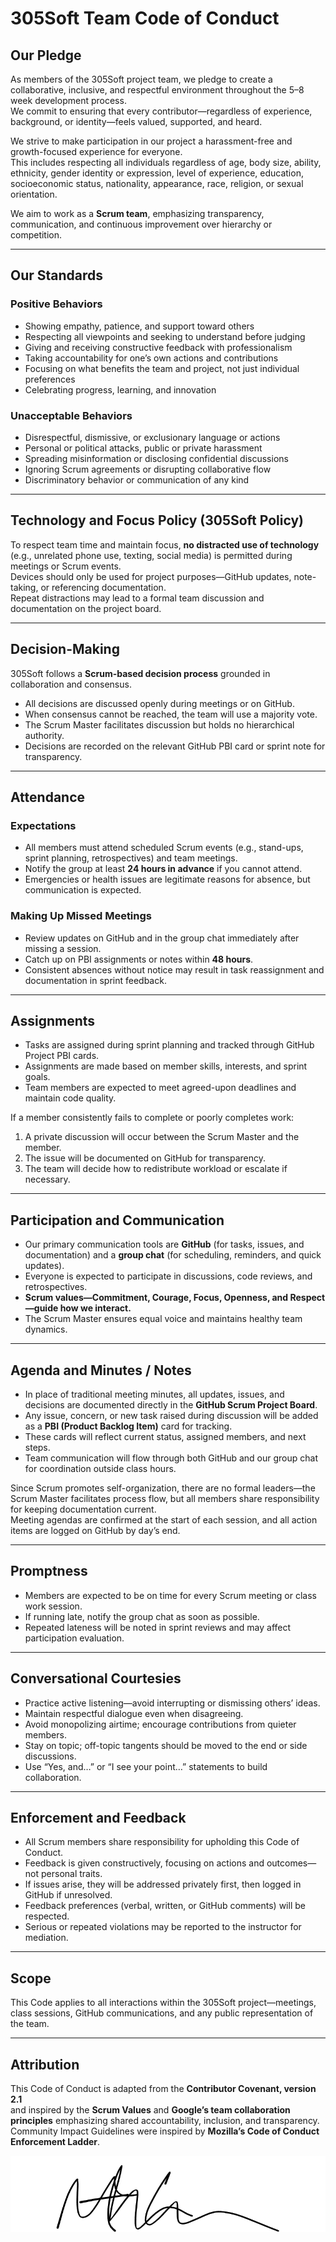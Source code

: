 # 305Soft Team Code of Conduct

## Our Pledge

As members of the 305Soft project team, we pledge to create a collaborative, inclusive, and respectful environment throughout the 5–8 week development process.  
We commit to ensuring that every contributor—regardless of experience, background, or identity—feels valued, supported, and heard.

We strive to make participation in our project a harassment-free and growth-focused experience for everyone.  
This includes respecting all individuals regardless of age, body size, ability, ethnicity, gender identity or expression, level of experience, education, socioeconomic status, nationality, appearance, race, religion, or sexual orientation.

We aim to work as a **Scrum team**, emphasizing transparency, communication, and continuous improvement over hierarchy or competition.

---

## Our Standards

### Positive Behaviors

- Showing empathy, patience, and support toward others  
- Respecting all viewpoints and seeking to understand before judging  
- Giving and receiving constructive feedback with professionalism  
- Taking accountability for one’s own actions and contributions  
- Focusing on what benefits the team and project, not just individual preferences  
- Celebrating progress, learning, and innovation  

### Unacceptable Behaviors

- Disrespectful, dismissive, or exclusionary language or actions  
- Personal or political attacks, public or private harassment  
- Spreading misinformation or disclosing confidential discussions  
- Ignoring Scrum agreements or disrupting collaborative flow  
- Discriminatory behavior or communication of any kind  

---

## Technology and Focus Policy (305Soft Policy)

To respect team time and maintain focus, **no distracted use of technology** (e.g., unrelated phone use, texting, social media) is permitted during meetings or Scrum events.  
Devices should only be used for project purposes—GitHub updates, note-taking, or referencing documentation.  
Repeat distractions may lead to a formal team discussion and documentation on the project board.

---

## Decision-Making

305Soft follows a **Scrum-based decision process** grounded in collaboration and consensus.  

- All decisions are discussed openly during meetings or on GitHub.  
- When consensus cannot be reached, the team will use a majority vote.  
- The Scrum Master facilitates discussion but holds no hierarchical authority.  
- Decisions are recorded on the relevant GitHub PBI card or sprint note for transparency.

---

## Attendance

### Expectations

- All members must attend scheduled Scrum events (e.g., stand-ups, sprint planning, retrospectives) and team meetings.  
- Notify the group at least **24 hours in advance** if you cannot attend.  
- Emergencies or health issues are legitimate reasons for absence, but communication is expected.

### Making Up Missed Meetings

- Review updates on GitHub and in the group chat immediately after missing a session.  
- Catch up on PBI assignments or notes within **48 hours**.  
- Consistent absences without notice may result in task reassignment and documentation in sprint feedback.

---

## Assignments

- Tasks are assigned during sprint planning and tracked through GitHub Project PBI cards.  
- Assignments are made based on member skills, interests, and sprint goals.  
- Team members are expected to meet agreed-upon deadlines and maintain code quality.  

If a member consistently fails to complete or poorly completes work:

1. A private discussion will occur between the Scrum Master and the member.  
2. The issue will be documented on GitHub for transparency.  
3. The team will decide how to redistribute workload or escalate if necessary.

---

## Participation and Communication

- Our primary communication tools are **GitHub** (for tasks, issues, and documentation) and a **group chat** (for scheduling, reminders, and quick updates).  
- Everyone is expected to participate in discussions, code reviews, and retrospectives.  
- **Scrum values—Commitment, Courage, Focus, Openness, and Respect—guide how we interact.**  
- The Scrum Master ensures equal voice and maintains healthy team dynamics.

---

## Agenda and Minutes / Notes

- In place of traditional meeting minutes, all updates, issues, and decisions are documented directly in the **GitHub Scrum Project Board**.  
- Any issue, concern, or new task raised during discussion will be added as a **PBI (Product Backlog Item)** card for tracking.  
- These cards will reflect current status, assigned members, and next steps.  
- Team communication will flow through both GitHub and our group chat for coordination outside class hours.  

Since Scrum promotes self-organization, there are no formal leaders—the Scrum Master facilitates process flow, but all members share responsibility for keeping documentation current.  
Meeting agendas are confirmed at the start of each session, and all action items are logged on GitHub by day’s end.

---

## Promptness

- Members are expected to be on time for every Scrum meeting or class work session.  
- If running late, notify the group chat as soon as possible.  
- Repeated lateness will be noted in sprint reviews and may affect participation evaluation.

---

## Conversational Courtesies

- Practice active listening—avoid interrupting or dismissing others’ ideas.  
- Maintain respectful dialogue even when disagreeing.  
- Avoid monopolizing airtime; encourage contributions from quieter members.  
- Stay on topic; off-topic tangents should be moved to the end or side discussions.  
- Use “Yes, and…” or “I see your point…” statements to build collaboration.

---

## Enforcement and Feedback

- All Scrum members share responsibility for upholding this Code of Conduct.  
- Feedback is given constructively, focusing on actions and outcomes—not personal traits.  
- If issues arise, they will be addressed privately first, then logged in GitHub if unresolved.  
- Feedback preferences (verbal, written, or GitHub comments) will be respected.  
- Serious or repeated violations may be reported to the instructor for mediation.

---

## Scope

This Code applies to all interactions within the 305Soft project—meetings, class sessions, GitHub communications, and any public representation of the team.

---

## Attribution

This Code of Conduct is adapted from the **Contributor Covenant, version 2.1**  
and inspired by the **Scrum Values** and **Google’s team collaboration principles** emphasizing shared accountability, inclusion, and transparency.  
Community Impact Guidelines were inspired by **Mozilla’s Code of Conduct Enforcement Ladder**.

![Nathan Lannon](/assets/images/NathanLannon_Signature.png)